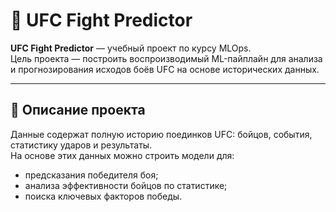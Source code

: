 # 🥊 UFC Fight Predictor

**UFC Fight Predictor** — учебный проект по курсу MLOps.  
Цель проекта — построить воспроизводимый ML-пайплайн для анализа и прогнозирования исходов боёв UFC на основе исторических данных.  

---

## 🎯 Описание проекта

Данные содержат полную историю поединков UFC: бойцов, события, статистику ударов и результаты.  
На основе этих данных можно строить модели для:
- предсказания победителя боя;
- анализа эффективности бойцов по статистике;
- поиска ключевых факторов победы.